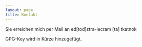```yaml
---
layout: page
title: Kontakt
---
```


<p class="lead">Sie erreichen mich per Mail an <span class="bot">ed[tod]ztra-lecram [ta] tkatnok</span></p>

GPG-Key wird in Kürze hinzugefügt.
